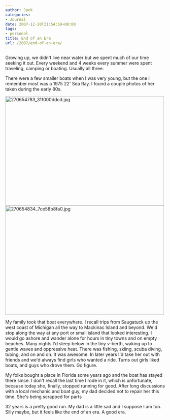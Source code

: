 ```yaml
---
author: Jack
categories:
- Journal
date: 2007-12-20T21:54:59+00:00
tags:
- personal
title: End of an Era
url: /2007/end-of-an-era/
---
```


Growing up, we didn't live near water but we spent much of our time seeking it out. Every weekend and 4 weeks every summer were spent traveling, camping or boating. Usually all three. 

There were a few smaller boats when I was very young, but the one I remember most was a 1975 22' Sea Ray. I found a couple photos of her taken during the early 80s.

<img src="/files/270654783_31f000ddcd.jpg" alt="270654783_31f000ddcd.jpg" border="0" width="500" height="344" />

<img src="/files/270654834_7ce58b8fa0.jpg" alt="270654834_7ce58b8fa0.jpg" border="0" width="500" height="344" />

My family took that boat everywhere. I recall trips from Saugatuck up the west coast of Michigan all the way to Mackinac Island and beyond. We'd stop along the way at any port or small island that looked interesting. I would go ashore and wander alone for hours in tiny towns and on empty beaches. Many nights I'd sleep below in the tiny v-berth, waking up to gentle waves and oppressive heat. There was fishing, skiing, scuba diving, tubing, and on and on. It was awesome. In later years I'd take her out with friends and we'd always find girls who wanted a ride. Turns out girls liked boats, and guys who drove them. Go figure. 

My folks bought a place in Florida some years ago and the boat has stayed there since. I don't recall the last time I rode in it, which is unfortunate, because today she, finally, stopped running for good. After long discussions with a local mechanic and boat guy, my dad decided not to repair her this time. She's being scrapped for parts

32 years is a pretty good run. My dad is a little sad and I suppose I am too. Silly maybe, but it feels like the end of an era. A good era.